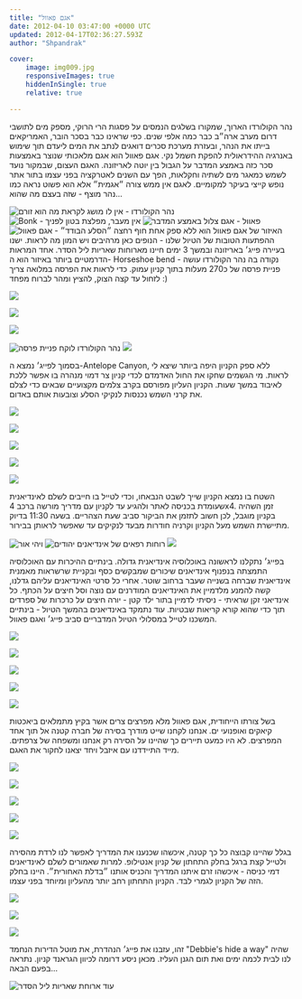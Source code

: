 ```yaml
---
title: "אגם פאוול"
date: 2012-04-10 03:47:00 +0000 UTC
updated: 2012-04-17T02:36:27.593Z
author: "Shpandrak"

cover:
    image: img009.jpg
    responsiveImages: true
    hiddenInSingle: true
    relative: true

---
```


נהר הקולורדו הארוך, שמקורו בשלגים הנמסים על פסגות הרי הרוקי, מספק מים לתושבי דרום מערב ארה״ב כבר כמה אלפי שנים. כפי שראינו כבר בסכר הובר, האמריקאים בייתו את הנהר, ובעזרת מערכת סכרים דואגים לנתב את המים ליעדם תוך שימוש באנרגיה ההידראולית להפקת חשמל נקי. אגם פאוול הוא אגם מלאכותי שנוצר באמצעות סכר כזה באמצע המדבר על הגבול בין יוטה לאריזונה. האגם העצום, שבמקור נועד לשמש כמאגר מים לשתיה וחקלאות, הפך עם השנים לאטרקציה בפני עצמו בתור אתר נופש קייצי בעיקר למקומיים. לאגם אין ממש צורה ״אגמית״ אלא הוא פשוט נראה כמו נהר מוצף - שזה בעצם מה שהוא...

![](img001.jpg "נהר הקולורדו - אין לו מושג לקראת מה הוא זורם")
![](img002.jpg "Bonk - אין מעבר, מפלצת בטון לפניך")
![](img003.jpg "פאוול - אגם צלול באמצע המדבר")
![](img004.jpg "חוף רחצה ״הסלע הבודד״ - אגם פאוול")
האיזור של אגם פאוול הוא ללא ספק אחת ההפתעות הטובות של הטיול שלנו - הנופים כאן מרהיבים ויש המון מה לראות. ישנו בעיירה פייג׳ באריזונה ובמשך 3 ימים חיינו מארוחות שאריות ליל הסדר. אחד המראות הדרמטיים ביותר באיזור הוא ה- Horseshoe bend - נקודה בה נהר הקולורדו עושה פניית פרסה של כ270 מעלות בתוך קניון עמוק. כדי לראות את הפרסה במלואה צריך לזחול עד קצה הצוק, להציץ ומהר לברוח מפחד :)

![](img005.jpg)

![](img006.jpg)

![](img007.jpg)

![](img008.jpg "נהר הקולורדו לוקח פניית פרסה")
![](img009.jpg)

בסמוך לפייג׳ נמצא ה-Antelope Canyon, ללא ספק הקניון היפה ביותר שיצא לי לראות. מי הגשמים שחקו את החול האדמדם לכדי קניון צר דמוי מנהרה בו אפשר ללכת לאיבוד במשך שעות. הקניון העליון מפורסם בקרב צלמים מקצועיים שבאים כדי לצלם את קרני השמש נכנסות לנקיקי הסלע וצובעות אותם באדום.

![](img010.jpg)

![](img11.jpg)

![](img12.jpg)

![](img13.jpg)

![](img014.jpg)

השטח בו נמצא הקניון שייך לשבט הנבאחו, וכדי לטייל בו חייבים לשלם לאינדיאנית שעומדת בכניסה לאתר ולהגיע עד לקניון עם מדריך מורשה ברכב 4x4. זמן השהיה בקניון מוגבל, לכן חשוב לתזמן את הביקור סביב שעת הצהריים. בשעה 11:30 בדיוק מתיישרת השמש מעל הקניון וקרניה חודרות מבעד לנקיקים עד שאפשר לראותן בבירור.

![](img015.jpg "ויהי אור")
![](img016.jpg "רוחות רפאים של אינדיאנים יהודים")
![](img017.jpg)

בפייג׳ נתקלנו לראשונה באוכלוסיה אינדיאנית גדולה. בינתיים ההיכרות עם האוכלוסיה התמצתה בנפנוף אינדיאנים שיכורים שמבקשים כסף ובקניית שרשראות מאמנית אינדיאנית שברחה בשנייה שעבר ברחוב שוטר. אחרי כל סרטי האינדיאנים עליהם גדלנו, קשה להמנע מלדמיין את האינדיאנים המודרנים עם נוצה וסל חיצים על הכתף. כל אינדיאני זקן שראיתי - ניסיתי לדמיין בתור ילד קטן - יורה חיצים על כרכרות של ספרדים תוך כדי שהוא קורא קריאות שבטיות. עוד נתמקד באינדיאנים בהמשך הטיול - בינתיים המשכנו לטייל במסלולי הטיול המדבריים סביב פייג׳ ואגם פאוול.

![](img18.jpg)

![](img19.jpg)

![](img20.jpg)

![](img21.jpg)

![](img22.jpg)

בשל צורתו הייחודית, אגם פאוול מלא מפרצים צרים אשר בקיץ מתמלאים ביאכטות קיאקים ואופנועי ים. אנחנו לקחנו שייט מודרך בסירה של חברה קטנה אל תוך אחד המפרצים. לא היו כמעט תיירים כך שהיינו על הסירה רק אנחנו ומשפחה של צרפתים. מייד התיידדנו עם איזבל ויחד יצאנו לחקור את האגם.

![](img023.jpg)

![](img024.jpg)

![](img025.jpg)

![](img026.jpg)

![](img027.jpg)

בגלל שהיינו קבוצה כל כך קטנה, איכשהו שכנענו את המדריך לאפשר לנו לרדת מהסירה ולטייל קצת ברגל בחלק התחתון של קניון אנטילופ. למרות שאמורים לשלם לאינדיאנים דמי כניסה - איכשהו זרם איתנו המדריך והכניס אותנו ״בדלת האחורית״. היינו בחלק הזה של הקניון לגמרי לבד. הקניון התחתון רחב יותר מהעליון ומיוחד בפני עצמו.

![](img028.jpg)

![](img029.jpg)

![](img030.jpg)

זהו, עזבנו את פייג׳ הנהדרת, את מוטל הדירות הנחמד "Debbie's hide a way" שהיה לנו לבית לכמה ימים ואת תום הגנן העליז. מכאן ניסע דרומה לכיוון הגראנד קניון. נתראה בפעם הבאה...

![](img031.jpg "עוד ארוחת שאריות ליל הסדר")
